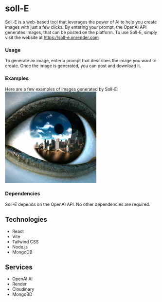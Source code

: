 # soll-E

Soll-E is a web-based tool that leverages the power of AI to help you create images with just a few clicks. By entering your prompt, the OpenAI API generates images, that can be posted on the platform.
To use Soll-E, simply visit the website at https://soll-e.onrender.com

### Usage

To generate an image, enter a prompt that describes the image you want to create. Once the image is generated, you can post and download it.

### Examples

Here are a few examples of images generated by Soll-E:
![Example](client/src/assets/example.webp)

### Dependencies

Soll-E depends on the OpenAI API. No other dependencies are required.

## Technologies

- React
- Vite
- Tailwind CSS
- Node.js
- MongoDB

## Services

- OpenAI AI
- Render
- Cloudinary
- MongoBD
